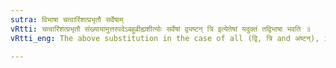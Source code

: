 ```yaml
---
sutra: विभाषा चत्वारिंशत्प्रभृतौ सर्वेषाम्
vRtti: चत्वारिंशत्प्रभृतौ संख्यायामुत्तरपदेऽबहुव्रीह्यशीत्योः सर्वेषां द्व्यष्टन् त्रि इत्येतेषां यदुक्तं तद्विभाषा भवति ॥
vRtti_eng: The above substitution in the case of all (द्वि, त्रि and अष्टन्), is optional, when the word चत्वारिंशत् and the numerals which follow it are the second member.

---
```

